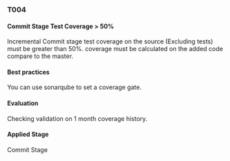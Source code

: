 ### T004

#### Commit Stage Test Coverage > 50%

Incremental Commit stage test coverage on the source (Excluding tests) must be greater than 50%.
coverage must be calculated on the added code compare to the master.

#### Best practices

You can use sonarqube to set a coverage gate.

#### Evaluation

Checking validation on 1 month coverage history.

#### Applied Stage

Commit Stage